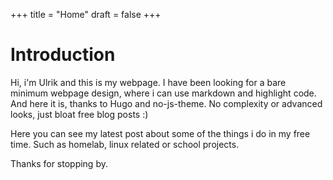 +++
title = "Home"
draft = false
+++

# Introduction
Hi, i'm Ulrik and this is my webpage. I have been looking for a bare minimum webpage design, where i can use markdown and highlight code. And here it is, thanks to Hugo and no-js-theme. No complexity or advanced looks, just bloat free blog posts :)

Here you can see my latest post about some of the things i do in my free time. Such as homelab, linux related or school projects.

Thanks for stopping by.


